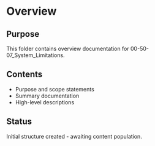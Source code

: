# Overview

## Purpose
This folder contains overview documentation for 00-50-07_System_Limitations.

## Contents
- Purpose and scope statements
- Summary documentation
- High-level descriptions

## Status
Initial structure created - awaiting content population.

